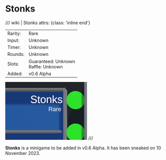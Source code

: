 # Stonks

/// wiki | Stonks
    attrs: {class: 'inline end'}

|         |                                         |
|---------|-----------------------------------------|
| Rarity: | Rare                                    |
| Input:  | Unknown                                 |
| Timer:  | Unknown                                 |
| Rounds: | Unknown                                 |
| Slots:  | Guaranteed: Unknown<br>Raffle: Unknown  |
| Added:  | v0.6 Alpha                              |

![stonks](../../assets/images/minigames/stonks.png)
///

**Stonks** is a minigame to be added in v0.6 Alpha. It has been sneaked on 10 November 2023.